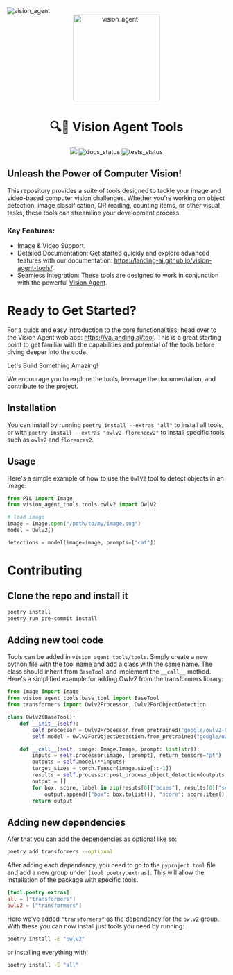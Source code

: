 <img alt="vision_agent" src="https://landing.ai/wp-content/uploads/2024/06/LightLogo.svg" />


<div align="center">
    <img alt="vision_agent" height="200px" src="./assets/playground.png">

# 🔍🤖 Vision Agent Tools
[![](https://dcbadge.vercel.app/api/server/wPdN8RCYew?compact=true&style=flat)](https://discord.gg/wPdN8RCYew)
![docs_status](https://github.com/landing-ai/vision-agent-tools/actions/workflows/publish_docs.yml/badge.svg)
![tests_status](https://github.com/landing-ai/vision-agent-tools/actions/workflows/unit-tests.yml/badge.svg)
</div>

## Unleash the Power of Computer Vision!

This repository provides a suite of tools designed to tackle your image and video-based computer vision challenges. Whether you're working on object detection, image classification, QR reading, counting items, or other visual tasks, these tools can streamline your development process.

### Key Features:

- Image & Video Support.
- Detailed Documentation: Get started quickly and explore advanced features with our documentation: https://landing-ai.github.io/vision-agent-tools/.
- Seamless Integration: These tools are designed to work in conjunction with the powerful [Vision Agent](https://github.com/landing-ai/vision-agent).

# Ready to Get Started?

For a quick and easy introduction to the core functionalities, head over to the Vision Agent web app: https://va.landing.ai/tool. This is a great starting point to get familiar with the capabilities and potential of the tools before diving deeper into the code.

Let's Build Something Amazing!

We encourage you to explore the tools, leverage the documentation, and contribute to the project.


## Installation
You can install by running `poetry install --extras "all"` to install all tools, or with
`poetry install --extras "owlv2 florencev2"` to install specific tools such as `owlv2`
and `florencev2`.

## Usage
Here's a simple example of how to use the `OwlV2` tool to detect objects in an image:
```python
from PIL import Image
from vision_agent_tools.tools.owlv2 import OwlV2

# load image
image = Image.open("/path/to/my/image.png")
model = Owlv2()

detections = model(image=image, prompts=["cat"])
```

# Contributing

## Clone the repo and install it

```bash
poetry install
poetry run pre-commit install
```

## Adding new tool code

Tools can be added in `vision_agent_tools/tools`. Simply create a new python file with
the tool name and add a class with the same name. The class should inherit from
`BaseTool` and implement the `__call__` method. Here's a simplified example for adding
Owlv2 from the transformers library:

```python
from Image import Image
from vision_agent_tools.base_tool import BaseTool
from transformers import Owlv2Processor, Owlv2ForObjectDetection

class Owlv2(BaseTool):
    def __init__(self):
        self.processor = Owlv2Processor.from_pretrained("google/owlv2-base-patch16-ensemble")
        self.model = Owlv2ForObjectDetection.from_pretrained("google/owlv2-base-patch16-ensemble")

    def __call__(self, image: Image.Image, prompt: list[str]):
        inputs = self.processor(image, [prompt], return_tensors="pt")
        outputs = self.model(**inputs)
        target_sizes = torch.Tensor(image.size[::-1])
        results = self.processor.post_process_object_detection(outputs, target_sizes=target_sizes, threshold=0.1)
        output = []
        for box, score, label in zip(resuts[0]["boxes"], results[0]["scores"], results[0]["labels"]):
            output.append({"box": box.tolist()), "score": score.item(), "label": label.item()}
        return output
```

## Adding new dependencies
Afer that you can add the dependencies as optional like so:

```bash
poetry add transformers --optional
```

After adding each dependency, you need to go to the `pyproject.toml` file and add a new
group under `[tool.poetry.extras]`. This will allow the installation of the package with
specific tools.
```toml
[tool.poetry.extras]
all = ["transformers"]
owlv2 = ["transformers"]
```

Here we've added `"transformers"` as the dependency for the `owlv2` group. With these
you can now install just tools you need by running:
```bash
poetry install -E "owlv2"
```

or installing everything with:
```bash
poetry install -E "all"
```
